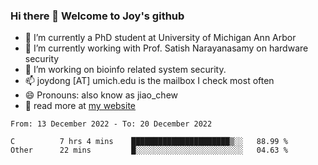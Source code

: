 ### Hi there 👋 Welcome to Joy's github

- 🔭 I’m currently a PhD student at University of Michigan Ann Arbor
- 🌱 I’m currently working with Prof. Satish Narayanasamy on hardware security
- 👯 I’m working on bioinfo related system security. 
- 📫 joydong [AT] umich.edu is the mailbox I check most often
- 😄 Pronouns: also know as jiao_chew
- 💬 read more at [my website](https://joydddd.github.io/)
<!--START_SECTION:waka-->

```text
From: 13 December 2022 - To: 20 December 2022

C          7 hrs 4 mins    ██████████████████████▒░░   88.99 %
Other      22 mins         █░░░░░░░░░░░░░░░░░░░░░░░░   04.63 %
```

<!--END_SECTION:waka-->
